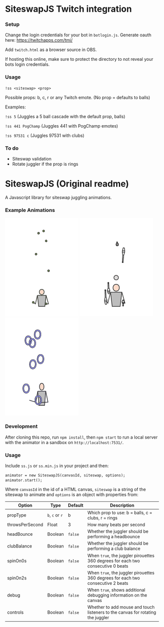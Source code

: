 # SiteswapJS Twitch integration

### Setup
Change the login credentials for your bot in `botlogin.js`. Generate oauth here: https://twitchapps.com/tmi/

Add `twitch.html` as a browser source in OBS.

If hosting this online, make sure to protect the directory to not reveal your bots login credentials.

### Usage
`!ss <siteswap> <prop>`

Possible props: b, c, r or any Twitch emote. (No prop = defaults to balls)

Examples:
  
`!ss 5` (Juggles a 5 ball cascade with the default prop, balls)
  
`!ss 441 PogChamp` (Juggles 441 with PogChamp emotes)
  
`!ss 97531 c` (Juggles 97531 with clubs)
  
### To do
  * Siteswap validation
  * Rotate juggler if the prop is rings
  

# SiteswapJS (Original readme) #

A Javascript library for siteswap juggling animations.

### Example Animations

![](example_gifs/example1.gif)
![](example_gifs/example2.gif)
![](example_gifs/example3.gif)

### Development

After cloning this repo, run `npm install`, then `npm start` to run a local server with the animator in a sandbox on `http://localhost:7531/`.

### Usage

Include `ss.js` or `ss.min.js` in your project and then:

```
animator = new SiteswapJS(canvasId, siteswap, options);
animator.start();
```

Where `canvasId` in the id of a HTML canvas, `siteswap` is a string of the siteswap to animate and `options` is an object with properties from:

Option | Type | Default | Description
--- | --- | --- | ---
propType | `b`, `c` or `r` | b | Which prop to use: b = balls, c = clubs, r = rings
throwsPerSecond | Float | 3 | How many beats per second
headBounce | Boolean | `false` | Whether the juggler should be performing a headbounce
clubBalance | Boolean | `false` | Whether the juggler should be performing a club balance
spinOn0s | Boolean | `false` | When `true`, the juggler pirouettes 360 degrees for each two consecutive 0 beats
spinOn2s | Boolean | `false` | When `true`, the juggler pirouettes 360 degrees for each two consecutive 2 beats
debug | Boolean | `false` | When `true`, shows additional debugging information on the canvas
controls | Boolean | `false` | Whether to add mouse and touch listeners to the canvas for rotating the juggler
